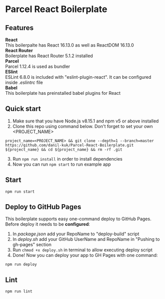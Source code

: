 # Parcel React Boilerplate

## Features
**React**   
This boilerpalte has React 16.13.0 as well as ReactDOM 16.13.0  
**React Router**  
Boilerplate has React Router 5.1.2 installed  
**Parcel**  
Parcel 1.12.4 is used as bundler  
**ESlint**  
ESLint 6.8.0 is included with "eslint-plugin-react". It can be configured inside *.eslintrc* file  
**Babel**  
This boilerplate has preinstalled babel plugins for React  


## Quick start
1. Make sure that you have Node.js v8.15.1 and npm v5 or above installed
2. Clone this repo using command below. Don't forget to set your own <PROJECT_NAME>
```
project_name=<PROJECT_NAME> && git clone --depth=1 --branch=master https://github.com/danil-kuk/Parcel-React-Boilerplate.git ${project_name} && cd ${project_name} && rm -rf .git
```
3. Run `npm run install` in order to install dependencies
4. Now you can run `npm start` to run example app


## Start
```
npm run start
```

## Deploy to GitHub Pages
This boilerplate supports easy one-command deploy to GitHub Pages.  
Before deploy it needs to be **configured**:
1. In *package.json* add your RepoName to "deploy-build" script 
2. In *deploy.sh* add your GitHub UserName and RepoName in "Pushing to gh-pages" section
3. Run `chmod +x deploy.sh` in terminal to allow executing deploy script
4. Done!
Now you can deploy your app to GH Pages with one command:
```
npm run deploy
```

## Lint
```
npm run lint
```

